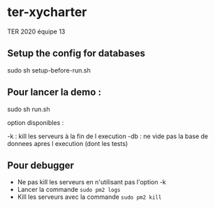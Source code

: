 # ter-xycharter
TER 2020 équipe 13

## Setup the config for databases
 
sudo sh setup-before-run.sh

## Pour lancer la demo :

sudo sh run.sh

option disponibles :

-k : kill les serveurs à la fin de l execution
-db : ne vide pas la base de donnees apres l execution (dont les tests)

## Pour debugger

- Ne pas kill les serveurs en n'utilisant pas l'option -k
- Lancer la commande `sudo pm2 logs`
- Kill les serveurs avec la commande `sudo pm2 kill`